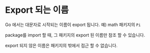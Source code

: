 # Export 되는 이름

Go 에서는 대문자로 시작되는 이름이 export 됩니다. 예) math 패키지의 `Pi`

package를 import 할 때, 그 패키지의 export 된 이름만 참조 할 수 있습니다.

export 되지 않은 이름은 패키지의 밖에서 접근 할 수 없습니다.